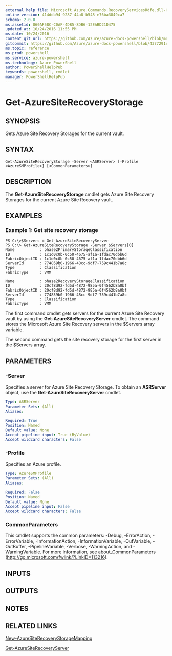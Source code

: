 ```yaml
---
external help file: Microsoft.Azure.Commands.RecoveryServicesRdfe.dll-Help.xml
online version: 414ddb94-9287-44a8-b548-e76ba3849ca7
schema: 2.0.0
ms.assetid: 060AF58C-C0AF-4DB5-8DB6-12EABD21D475
updated_at: 10/24/2016 11:55 PM
ms.date: 10/24/2016
content_git_url: https://github.com/Azure/azure-docs-powershell/blob/master/azureps-cmdlets-docs/ServiceManagement/Azure.SiteRecovery/v3.0.0/Get-AzureSiteRecoveryStorage.md
gitcommit: https://github.com/Azure/azure-docs-powershell/blob/4377291ee360e58e2c1c5d644155daf6a0279055/azureps-cmdlets-docs/ServiceManagement/Azure.SiteRecovery/v3.0.0/Get-AzureSiteRecoveryStorage.md
ms.topic: reference
ms.prod: powershell
ms.service: azure-powershell
ms.technology: Azure PowerShell
author: PowerShellHelpPub
keywords: powershell, cmdlet
manager: PowerShellHelpPub
---
```


# Get-AzureSiteRecoveryStorage

## SYNOPSIS
Gets Azure Site Recovery Storages for the current vault.

## SYNTAX

```
Get-AzureSiteRecoveryStorage -Server <ASRServer> [-Profile <AzureSMProfile>] [<CommonParameters>]
```

## DESCRIPTION
The **Get-AzureSiteRecoveryStorage** cmdlet gets Azure Site Recovery Storages for the current Azure Site Recovery vault.

## EXAMPLES

### Example 1: Get site recovery storage
```
PS C:\>$Servers = Get-AzureSiteRecoveryServer
PS C:\> Get-AzureSiteRecoveryStorage -Server $Servers[0]
Name           : phase2PrimaryStorageClassification
ID             : 1c1d0c0b-0c50-4675-af1a-1fdac70dbb6d
FabricObjectID : 1c1d0c0b-0c50-4675-af1a-1fdac70dbb6d
ServerId       : 774859b0-1966-48cc-9df7-759c441b7a8c
Type           : Classification
FabricType     : VMM

Name           : phase2RecoveryStorageClassification
ID             : 20cf8d92-fd5d-4872-985a-0f4562b8a0bf
FabricObjectID : 20cf8d92-fd5d-4872-985a-0f4562b8a0bf
ServerId       : 774859b0-1966-48cc-9df7-759c441b7a8c
Type           : Classification
FabricType     : VMM
```

The first command cmdlet gets servers for the current Azure Site Recovery vault by using the **Get-AzureSiteRecoveryServer** cmdlet.
The command stores the Microsoft Azure Site Recovery servers in the $Servers array variable.

The second command gets the site recovery storage for the first server in the $Servers array.

## PARAMETERS

### -Server
Specifies a server for Azure Site Recovery Storage.
To obtain an **ASRServer** object, use the **Get-AzureSiteRecoveryServer** cmdlet.

```yaml
Type: ASRServer
Parameter Sets: (All)
Aliases: 

Required: True
Position: Named
Default value: None
Accept pipeline input: True (ByValue)
Accept wildcard characters: False
```

### -Profile
Specifies an Azure profile.

```yaml
Type: AzureSMProfile
Parameter Sets: (All)
Aliases: 

Required: False
Position: Named
Default value: None
Accept pipeline input: False
Accept wildcard characters: False
```

### CommonParameters
This cmdlet supports the common parameters: -Debug, -ErrorAction, -ErrorVariable, -InformationAction, -InformationVariable, -OutVariable, -OutBuffer, -PipelineVariable, -Verbose, -WarningAction, and -WarningVariable. For more information, see about_CommonParameters (http://go.microsoft.com/fwlink/?LinkID=113216).

## INPUTS

## OUTPUTS

## NOTES

## RELATED LINKS

[New-AzureSiteRecoveryStorageMapping](./New-AzureSiteRecoveryStorageMapping.md)

[Get-AzureSiteRecoveryServer](./Get-AzureSiteRecoveryServer.md)


